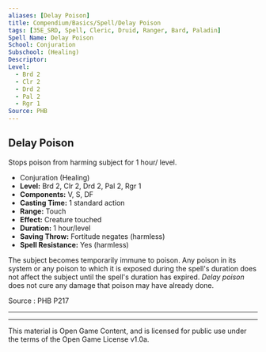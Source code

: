 ```yaml
---
aliases: [Delay Poison]
title: Compendium/Basics/Spell/Delay Poison
tags: [35E_SRD, Spell, Cleric, Druid, Ranger, Bard, Paladin]
Spell Name: Delay Poison
School: Conjuration
Subschool: (Healing)
Descriptor: 
Level:
  - Brd 2
  - Clr 2
  - Drd 2
  - Pal 2
  - Rgr 1
Source: PHB
---
```



## Delay Poison

Stops poison from harming subject for 1 hour/ level.

*   Conjuration (Healing)
*   **Level:** Brd 2, Clr 2, Drd 2, Pal 2, Rgr 1
*   **Components:** V, S, DF
*   **Casting Time:** 1 standard action
*   **Range:** Touch
*   **Effect:** Creature touched
*   **Duration:** 1 hour/level
*   **Saving Throw:** Fortitude negates (harmless)
*   **Spell Resistance:** Yes (harmless)

<p>The subject becomes temporarily immune to poison. Any poison in its system or any poison to which it is exposed during the spell's duration does not affect the subject until the spell's duration has expired. <i>Delay poison</i> does not cure any damage that poison may have already done.</p>

Source : PHB P217

---

---

This material is Open Game Content, and is licensed for public use under
the terms of the Open Game License v1.0a.
